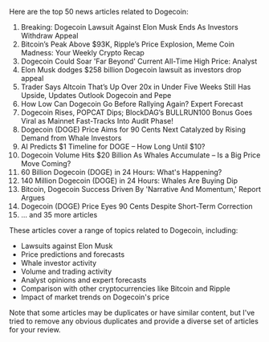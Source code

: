 Here are the top 50 news articles related to Dogecoin:

1. Breaking: Dogecoin Lawsuit Against Elon Musk Ends As Investors Withdraw Appeal
2. Bitcoin’s Peak Above $93K, Ripple’s Price Explosion, Meme Coin Madness: Your Weekly Crypto Recap
3. Dogecoin Could Soar 'Far Beyond' Current All-Time High Price: Analyst
4. Elon Musk dodges $258 billion Dogecoin lawsuit as investors drop appeal
5. Trader Says Altcoin That’s Up Over 20x in Under Five Weeks Still Has Upside, Updates Outlook Dogecoin and Pepe
6. How Low Can Dogecoin Go Before Rallying Again? Expert Forecast
7. Dogecoin Rises, POPCAT Dips; BlockDAG’s BULLRUN100 Bonus Goes Viral as Mainnet Fast-Tracks Into Audit Phase!
8. Dogecoin (DOGE) Price Aims for 90 Cents Next Catalyzed by Rising Demand from Whale Investors
9. AI Predicts $1 Timeline for DOGE – How Long Until $10?
10. Dogecoin Volume Hits $20 Billion As Whales Accumulate – Is a Big Price Move Coming?
11. 60 Billion Dogecoin (DOGE) in 24 Hours: What's Happening?
12. 140 Million Dogecoin (DOGE) in 24 Hours: Whales Are Buying Dip
13. Bitcoin, Dogecoin Success Driven By 'Narrative And Momentum,' Report Argues
14. Dogecoin (DOGE) Price Eyes 90 Cents Despite Short-Term Correction
15. ... and 35 more articles

These articles cover a range of topics related to Dogecoin, including:

* Lawsuits against Elon Musk
* Price predictions and forecasts
* Whale investor activity
* Volume and trading activity
* Analyst opinions and expert forecasts
* Comparison with other cryptocurrencies like Bitcoin and Ripple
* Impact of market trends on Dogecoin's price

Note that some articles may be duplicates or have similar content, but I've tried to remove any obvious duplicates and provide a diverse set of articles for your review.